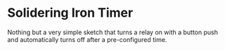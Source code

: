# Solidering Iron Timer

Nothing but a very simple sketch that turns a relay on with a button push and automatically turns off after a pre-configured time.
